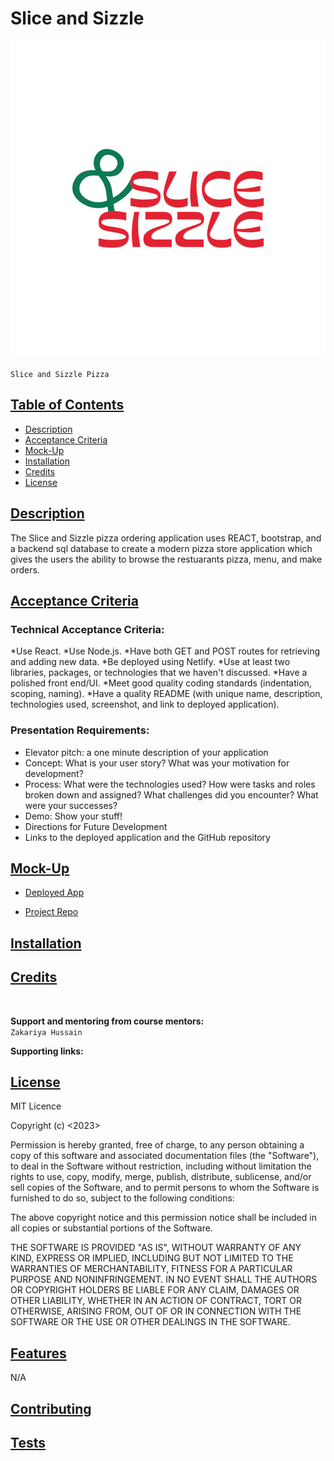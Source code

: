 
# Slice and Sizzle
![](./backend/docs/slice.png)
<br>
<br> `Slice and Sizzle Pizza`


## [Table of Contents](#table-of-contents)

* [Description](#description)
* [Acceptance Criteria](#acceptance-criteria)
* [Mock-Up](#mock-up)
* [Installation](#installation)
* [Credits](#credits)
* [License](#license)



## [Description](#description)
The Slice and Sizzle pizza ordering application uses REACT, bootstrap, and a backend sql database to create a modern pizza store application which gives the users the ability to browse the restuarants pizza, menu, and make orders.


## [Acceptance Criteria](#acceptance-criteria)



### Technical Acceptance Criteria:
*Use React.
*Use Node.js.
*Have both GET and POST routes for retrieving and adding new data.
*Be deployed using Netlify.
*Use at least two libraries, packages, or technologies that we haven't discussed.
*Have a polished front end/UI.
*Meet good quality coding standards (indentation, scoping, naming).
*Have a quality README (with unique name, description, technologies used, screenshot, and link to deployed application).

### Presentation Requirements:
* Elevator pitch: a one minute description of your application
* Concept: What is your user story? What was your motivation for development?
* Process: What were the technologies used? How were tasks and roles broken down and assigned? What challenges did you encounter? What were your successes?
* Demo: Show your stuff!
* Directions for Future Development
* Links to the deployed application and the GitHub repository





## [Mock-Up](#mock-up)


* [Deployed App](https://sliceandsizzlepizzas.netlify.app/)

* [Project Repo](https://github.com/abbyedxcmk/pizzabackend)



## [Installation](#installation)



## [Credits](#credits)



<br>


**Support and mentoring from course mentors:**
<br>
`Zakariya Hussain`


**Supporting links:** <br>


## [License](#license)

MIT Licence

Copyright (c) <2023> <Home-App>

Permission is hereby granted, free of charge, to any person obtaining a copy
of this software and associated documentation files (the "Software"), to deal
in the Software without restriction, including without limitation the rights
to use, copy, modify, merge, publish, distribute, sublicense, and/or sell
copies of the Software, and to permit persons to whom the Software is
furnished to do so, subject to the following conditions:

The above copyright notice and this permission notice shall be included in all
copies or substantial portions of the Software.

THE SOFTWARE IS PROVIDED "AS IS", WITHOUT WARRANTY OF ANY KIND, EXPRESS OR IMPLIED, INCLUDING BUT NOT LIMITED TO THE WARRANTIES OF MERCHANTABILITY, FITNESS FOR A PARTICULAR PURPOSE AND NONINFRINGEMENT. IN NO EVENT SHALL THE AUTHORS OR COPYRIGHT HOLDERS BE LIABLE FOR ANY CLAIM, DAMAGES OR OTHER LIABILITY, WHETHER IN AN ACTION OF CONTRACT, TORT OR OTHERWISE, ARISING FROM, OUT OF OR IN CONNECTION WITH THE SOFTWARE OR THE USE OR OTHER DEALINGS IN THE SOFTWARE.



## [Features](#features)

N/A

## [Contributing](#contributing)



## [Tests](#tests)



<br>

